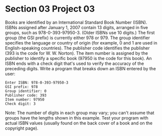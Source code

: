 # Section 03 Project 03

Books are identified by an International Standard Book Number (ISBN). ISBNs assigned after January 1, 2007 contain 13 digits, arranged in five groups, such as 978-0-393-97950-3. (Older ISBNs use 10 digits.) The first group (the GSI prefix) is currently either 978 or 979. The group identifier specifies the language or country of origin (for example, 0 and 1 are used in English-speaking countries). The publisher code identifies the publisher (393 is the code for W. W. Norton). The item number is assigned by the publisher to identify a specific book (97950 is the code for this book). An ISBN ends with a check digit that's used to verify the accuracy of the preceding digits. Write a program that breaks down an ISBN entered by the user:

```text
Enter ISBN: 978-0-393-97950-3
GSI prefix: 978
Group identifier: 0
Publisher code: 393
Item number: 97950
Check digit: 3
```

Note: The number of digits in each group may vary; you can't assume that groups have the lengths shown in this example. Test your program with actual ISBN values (usually found on the back cover of a book and on the copyright page).
